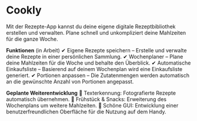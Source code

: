 # Cookly
Mit der Rezepte-App kannst du deine eigene digitale Rezeptbibliothek erstellen und verwalten. Plane schnell und unkompliziert deine Mahlzeiten für die ganze Woche.

**Funktionen** (in Arbeit)
✔ Eigene Rezepte speichern – Erstelle und verwalte deine Rezepte in einer persönlichen Sammlung.
✔ Wochenplaner – Plane deine Mahlzeiten für die Woche und behalte den Überblick.
✔ Automatische Einkaufsliste – Basierend auf deinem Wochenplan wird eine Einkaufsliste generiert.
✔ Portionen anpassen – Die Zutatenmengen werden automatisch an die gewünschte Anzahl von Portionen angepasst.

**Geplante Weiterentwicklung**
🔹 Texterkennung: Fotografierte Rezepte automatisch übernehmen.
🔹 Frühstück & Snacks: Erweiterung des Wochenplans um weitere Mahlzeiten.
🔹 Schöne GUI: Entwicklung einer benutzerfreundlichen Oberfläche für die Nutzung auf dem Handy.

